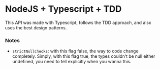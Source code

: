 # NodeJS + Typescript + TDD

This API was made with Typescript, follows the TDD approach, and also uses the best design patterns.

### Notes

- `strictNullChecks`: with this flag false, the way to code change completely. Simply, with this flag true, the types couldn't be null either undefined, you need to tell explicitly when you wanna this.
